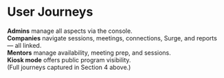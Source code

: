 # User Journeys

**Admins** manage all aspects via the console.  
**Companies** navigate sessions, meetings, connections, Surge, and reports — all linked.  
**Mentors** manage availability, meeting prep, and sessions.  
**Kiosk mode** offers public program visibility.  
(Full journeys captured in Section 4 above.) 